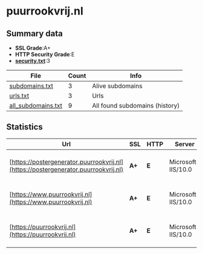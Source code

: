 

# puurrookvrij.nl
## Summary data


 - **SSL Grade**:A+
 - **HTTP Security Grade**:E
 - **[security.txt](https://www.digitaleoverheid.nl/nieuws/standaard-security-txt-nu-verplicht-voor-overheid/)**:3


| File       | Count | Info |
|------------|-------|------|
|[subdomains.txt](/data/puurrookvrij.nl/subdomains.txt)|3|Alive subdomains|
|[urls.txt](/data/puurrookvrij.nl/urls.txt)|3|Urls|
|[all_subdomains.txt](/data/puurrookvrij.nl/all_subdomains.txt)|9|All found subdomains (history)|


## Statistics


| Url | SSL | HTTP | Server | Cookie | HSTS | CORS | CTO | CSP | XFO | XXP | RP |FP| Tech |Title |
|--------|-------|-------|------|------|------|------|------|------|------|------|------|------|------|------|
|[https://postergenerator.puurrookvrij.nl](https://postergenerator.puurrookvrij.nl)| **A+**| **E**|Microsoft-IIS/10.0| | | | | | :white_check_mark: | | :white_check_mark: | |HSTS IIS:10.0 Windows Server|Document Moved|
|[https://www.puurrookvrij.nl](https://www.puurrookvrij.nl)| **A+**| **E**|Microsoft-IIS/10.0| | | | | | :white_check_mark: | | :white_check_mark: | |HSTS IIS:10.0 Windows Server|Document Moved|
|[https://puurrookvrij.nl](https://puurrookvrij.nl)| **A+**| **E**|Microsoft-IIS/10.0| | | | | | :white_check_mark: | | :white_check_mark: | |HSTS IIS:10.0 Windows Server|Document Moved|


